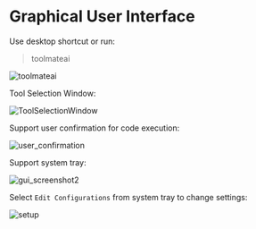 # Graphical User Interface

Use desktop shortcut or run:

> toolmateai

![toolmateai](https://github.com/user-attachments/assets/92d8a3aa-61fb-48d0-8bca-84ba02ff7237)

Tool Selection Window:

![ToolSelectionWindow](https://github.com/user-attachments/assets/9cc9503b-5ac6-4fc1-959a-3a58c2b3b869)

Support user confirmation for code execution:

![user_confirmation](https://github.com/user-attachments/assets/3172aa25-9def-4c41-b896-9d18a2a18334)

Support system tray:

![gui_screenshot2](https://github.com/user-attachments/assets/a9f09a44-f078-44b3-9922-e64b3b59bef7)

Select `Edit Configurations` from system tray to change settings:

![setup](https://github.com/user-attachments/assets/731a897f-464b-4b79-b3b8-95de69c5080d)
